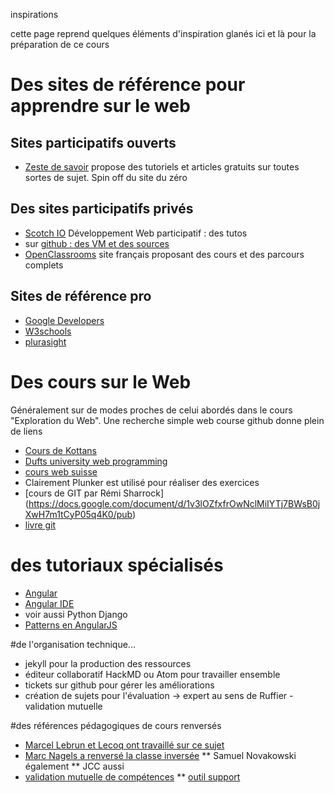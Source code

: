 inspirations

cette page reprend quelques éléments d'inspiration glanés ici et là pour la préparation de ce cours

# Des sites de référence pour apprendre sur le web
## Sites participatifs ouverts
* [Zeste de savoir](https://zestedesavoir.com/) propose des tutoriels et articles gratuits sur toutes sortes de sujet. Spin off du site du zéro
## Des sites participatifs privés
* [Scotch IO](https://scotch.io/) Développement Web participatif : des tutos
* sur [github : des VM et des sources ](https://github.com/scotch-io)
* [OpenClassrooms](https://openclassrooms.com/) site français proposant des cours et des parcours complets
## Sites de référence pro
* [Google Developers](https://developers.google.com/web/fundamentals/)
* [W3schools](https://www.w3schools.com/)
* [plurasight](https://www.pluralsight.com/)

# Des cours sur le Web
Généralement sur de modes proches de celui abordés dans le cours "Exploration du Web".
Une recherche simple web course github donne plein de liens
* [Cours de Kottans](https://github.com/Kottans/web)
* [Dufts university web programming](https://github.com/tuftsdev/WebProgramming)
* [cours web suisse](https://cours-web.ch/)
* Clairement Plunker est utilisé pour réaliser des exercices
* [cours de GIT par Rémi Sharrock] (https://docs.google.com/document/d/1v3lOZfxfrOwNclMiIYTj7BWsB0jXwH7m1tCyP05q4K0/pub)
* [livre git](https://git-scm.com/book/fr/v1/)

# des tutoriaux spécialisés
* [Angular](https://angular.io/tutorial)
* [Angular IDE](https://www.genuitec.com/products/angular-ide/learning-center/)
* voir aussi Python Django
* [Patterns en AngularJS](https://github.com/mgechev/angularjs-in-patterns/blob/master/i18n/README-fr-fr.md)

#de l'organisation technique...
* jekyll pour la production des ressources
* éditeur collaboratif HackMD ou Atom pour travailler ensemble
* tickets sur github pour gérer les améliorations
* création de sujets pour l'évaluation -> expert au sens de Ruffier - validation mutuelle

#des références pédagogiques de cours renversés
* [Marcel Lebrun et Lecoq ont travaillé sur ce sujet](https://eduq.info/xmlui/bitstream/handle/11515/35314/lecoq-lebrun-kerpelt-classe-envers-pour-apprendre-endroit-louvain-learning-lab-2017.pdf)
* [Marc Nagels a renversé la classe inversée](http://www.17marsconseil.fr/jai-renverse-la-classe-inversee/)
** Samuel Novakowski également
** JCC aussi
* [validation mutuelle de compétences](http://journals.openedition.org/dms/2044)
** [outil support](https://www.sqily.com/   )
